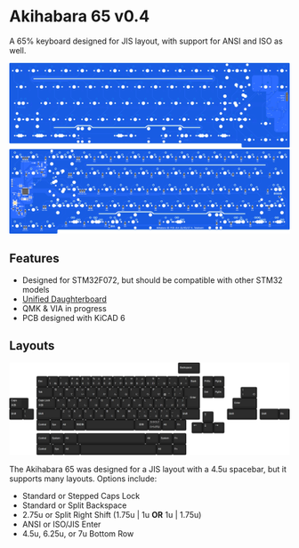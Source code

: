 # Akihabara 65 v0.4

A 65% keyboard designed for JIS layout, with support for ANSI and ISO as well.

![PCB Front](./Images/boardFront.png)
![PCB Back](./Images/boardBack.png)

## Features

- Designed for STM32F072, but should be compatible with other STM32 models
- [Unified Daughterboard](https://github.com/ai03-2725/Unified-Daughterboard)
- QMK & VIA in progress
- PCB designed with KiCAD 6

## Layouts

![Supported Layouts](./Images/supportedLayouts.png)

The Akihabara 65 was designed for a JIS layout with a 4.5u spacebar, but it supports many layouts. Options include:

- Standard or Stepped Caps Lock
- Standard or Split Backspace
- 2.75u or Split Right Shift (1.75u | 1u **OR** 1u | 1.75u)
- ANSI or ISO/JIS Enter
- 4.5u, 6.25u, or 7u Bottom Row

